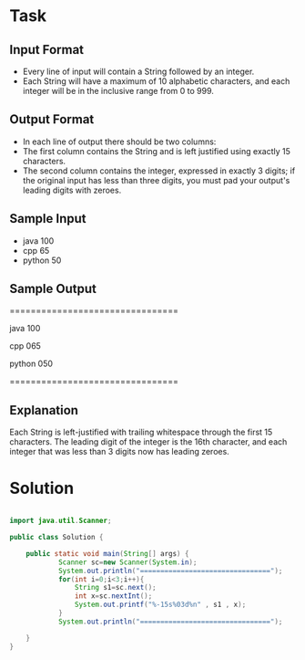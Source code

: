 # Task

## Input Format

- Every line of input will contain a String followed by an integer.
- Each String will have a maximum of 10 alphabetic characters, and each integer will be in the inclusive range from 0 to 999.

## Output Format

- In each line of output there should be two columns:
- The first column contains the String and is left justified using exactly 15 characters.
- The second column contains the integer, expressed in exactly 3 digits; if the original input has less than three digits, you must pad your output's leading digits 
   with zeroes.

## Sample Input

- java 100
- cpp 65
- python 50

## Sample Output

================================

java           100 

cpp            065 

python         050 

================================

## Explanation

Each String is left-justified with trailing whitespace through the first 15 characters. The leading digit of the integer is the 16th character, and each integer that was less than 3 digits now has leading zeroes.

# Solution

```java

import java.util.Scanner;

public class Solution {

    public static void main(String[] args) {
            Scanner sc=new Scanner(System.in);
            System.out.println("================================");
            for(int i=0;i<3;i++){
                String s1=sc.next();
                int x=sc.nextInt();
                System.out.printf("%-15s%03d%n" , s1 , x);
            }
            System.out.println("================================");

    }
}

```
